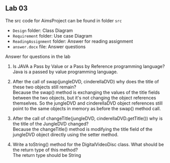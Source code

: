## Lab 03

The src code for AimsProject can be found in folder `src` 

- `Design` folder: Class Diagram
- `Requirement` folder: Use case Diagram
- `ReadingAssignment` folder: Answer for reading assignment  
- `answer.docx` file: Answer questions

Answer for questions in the lab

1. Is JAVA a Pass by Value or a Pass by Reference programming language?  
Java is a passed by value programming language.  

2. After the call of swap(jungleDVD, cinderellaDVD) why does the title of these two objects still remain?  
Because the swap() method is exchanging the values of the title fields between the two objects, but it's not changing the object references themselves. So the jungleDVD and cinderellaDVD object references still point to the same objects in memory as before the swap() method call.  

3. After the call of changeTitle(jungleDVD, cinderellaDVD.getTitle()) why is the title of the JungleDVD changed?  
Because the changeTitle() method is modifying the title field of the jungleDVD object directly using the setter method.  

4. Write a toString() method for the DigitalVideoDisc class. What should be the return type of this method?  
The return type should be String  
